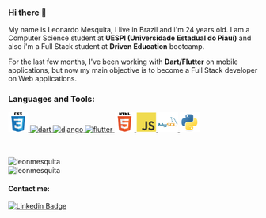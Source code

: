 ### Hi there 👋

My name is Leonardo Mesquita, I live in Brazil and i'm 24 years old. I am a Computer Science student at **UESPI (Universidade Estadual do Piauí)** and also i'm a Full Stack student at **Driven Education** bootcamp.

For the last few months, I've been working with **Dart/Flutter** on mobile applications, but now my main objective is to become a Full Stack developer on Web applications.

### Languages and Tools:

<p align="left"> <a href="https://www.w3schools.com/css/" target="_blank" rel="noreferrer">
<img src="https://raw.githubusercontent.com/devicons/devicon/master/icons/css3/css3-original-wordmark.svg" alt="css3" width="40" height="40"/> </a>
<a href="https://dart.dev" target="_blank" rel="noreferrer"> <img src="https://www.vectorlogo.zone/logos/dartlang/dartlang-icon.svg" alt="dart" width="40" height="40"/> </a> <a href="https://www.djangoproject.com/" target="_blank" rel="noreferrer"><img src="https://icon-library.com/images/django-icon/django-icon-0.jpg" alt="django" width="40" height="40"/>
</a> <a href="https://flutter.dev" target="_blank" rel="noreferrer"> <img src="https://www.vectorlogo.zone/logos/flutterio/flutterio-icon.svg" alt="flutter" width="40" height="40"/> </a> <a href="https://www.w3.org/html/" target="_blank" rel="noreferrer"> <img src="https://raw.githubusercontent.com/devicons/devicon/master/icons/html5/html5-original-wordmark.svg" alt="html5" width="40" height="40"/> </a> <a href="https://developer.mozilla.org/en-US/docs/Web/JavaScript" target="_blank" rel="noreferrer"> <img src="https://raw.githubusercontent.com/devicons/devicon/master/icons/javascript/javascript-original.svg" alt="javascript" width="40" height="40"/> </a> <a href="https://www.mysql.com/" target="_blank" rel="noreferrer"> <img src="https://raw.githubusercontent.com/devicons/devicon/master/icons/mysql/mysql-original-wordmark.svg" alt="mysql" width="40" height="40"/> </a> <a href="https://www.python.org" target="_blank" rel="noreferrer"> <img src="https://raw.githubusercontent.com/devicons/devicon/master/icons/python/python-original.svg" alt="python" width="40" height="40"/> </a> </p>
</br>
</br>
<div><img align="left" src="https://github-readme-stats.vercel.app/api/top-langs?username=leonmesquita&show_icons=true&locale=en&layout=compact" alt="leonmesquita"  style="width: 500px;"/></div>

<div>&nbsp;<img align="center" src="https://github-readme-stats.vercel.app/api?username=leonmesquita&show_icons=true&locale=en" alt="leonmesquita" /></div>

#### Contact me:

[![Linkedin Badge](https://img.shields.io/badge/-LinkedIn-blue?style=flat-square&logo=Linkedin&logoColor=white&link=https://www.linkedin.com/in/leandro-sim%C3%B5es-msc-98993428/)](https://www.linkedin.com/in/leonardo-mesquita-844ba01b7/)
